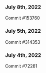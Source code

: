 ### July 8th, 2022

Commit #153760

### July 5th, 2022

Commit #314353


### July 4th, 2022

Commit #72281
